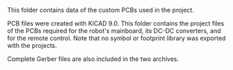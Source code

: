 This folder contains data of the custom PCBs used in the project.

PCB files were created with KiCAD 9.0. This folder contains the project 
files of the PCBs required for the robot's mainboard, its DC-DC converters, 
and for the remote control. Note that no symbol or footprint library was 
exported with the projects.

Complete Gerber files are also included in the two archives.

